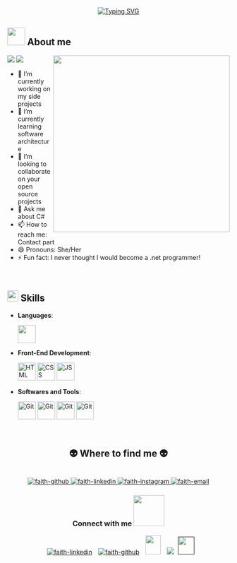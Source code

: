   <p>﻿</p>
<p align="center">
<a href="https://git.io/typing-svg"><img src="https://readme-typing-svg.demolab.com?font=Georgia&amp;weight=800&amp;pause=1000&amp;size=33&amp;color=042D5E&amp;width=370&amp;height=100&amp;lines=Hi+%2C+I'm+Sailaja+%F0%9F%91%8B" alt="Typing SVG"></a>
</p>

<h2 id="-about-me"><picture><img src="https://user-images.githubusercontent.com/64439609/213525571-a0b12213-7e89-48df-a45f-153c78f3cf5e.png" width="40px"></picture> <strong>About me</strong></h2>
<p><picture> <img align="right" src="https://mir-s3-cdn-cf.behance.net/project_modules/disp/601014116770475.6068beff4640a.gif" width="400px"></picture></p>
 <p align="left">
  <img src="https://img.shields.io/badge/Focus-Backend%20Development-dodgerblue">
  <img src="https://img.shields.io/badge/Languages-English-dodgerblue">
</p>
<ul>
<li>🔭 I’m currently working on my side projects</li>
<li>🌱 I’m currently learning software architecture</li>
<li>👯 I’m looking to collaborate on your open source projects</li>
<li>💬 Ask me about C#</li>
<li>📫 How to reach me: Contact part</li>
<li>😄 Pronouns: She/Her</li>
<li>⚡ Fun fact: I never thought I would become a .net programmer!</li>
</ul>
<br>
<h2 id="-skills"><img src="https://media2.giphy.com/media/QssGEmpkyEOhBCb7e1/giphy.gif?cid=ecf05e47a0n3gi1bfqntqmob8g9aid1oyj2wr3ds3mg700bl&amp;rid=giphy.gif" width="25"><b> Skills</b></h2>
<p align="center">
</p><ul>
<li>
<p><strong>Languages</strong>:</p>
   <img src="https://user-images.githubusercontent.com/64439609/212555599-9b7ae14f-093a-41bf-8cb8-3cdefd418636.png" width="40" height="40">
</li>
<li>
<p><strong>Front-End Development</strong>:</p>
 <img src="https://user-images.githubusercontent.com/64439609/212556407-f122dc0e-901c-4df7-960f-29a3b52c5349.png" width="40" height="40" alt="HTML">
 <img src="https://user-images.githubusercontent.com/64439609/212556203-47a51702-fec1-4275-bafb-6afdea15b092.png" width="40" height="40" alt="CSS">
 <img src="https://user-images.githubusercontent.com/64439609/212556085-e6f8391a-6f25-43d5-8bfe-818167047cfb.png" width="40" height="40" alt="JS">
</li>
<li>
<p><strong>Softwares and Tools</strong>:</p>
  <img src="https://user-images.githubusercontent.com/64439609/212556685-de9a7c04-31b0-43b6-af39-7c82ac13b321.png" width="40" height="40" alt="Git">
  <img src="https://user-images.githubusercontent.com/64439609/212556741-81407849-82c8-4926-854f-820e8a644375.png" width="40" height="40" alt="Git">
  <img src="https://user-images.githubusercontent.com/64439609/212556816-5f39489d-6cee-4f1c-997f-4d30a391287c.png" width="40" height="40" alt="Git">
  <img src="https://user-images.githubusercontent.com/64439609/212556802-77a65ec1-aa71-4272-b603-1a57d1914678.png" width="40" height="40" alt="Git">
</li>
</ul>
<br>

<h2 align="center">👽 Where to find me 👽</h2>
<br>
<!-- Icons from https://icons8.com -->
<div align="center">
  <a href="https://github.com/FaithMutua-code" target="_blank">
    <img src="https://img.icons8.com/bubbles/100/000000/github.png" alt="faith-github" />
  </a>
  <a href="https://linkedin.com/in/faith-mutua" target="_blank">
    <img src="https://img.icons8.com/bubbles/100/000000/linkedin.png" alt="faith-linkedin" />
  </a>
  <a href="https://instagram.com/_faith_charles" target="_blank">
    <img src="https://img.icons8.com/bubbles/100/000000/instagram.png" alt="faith-instagram" />
  </a>
  <a href="mailto:charlesfaith157@gmail.com" target="_top">
    <img src="https://img.icons8.com/bubbles/100/000000/apple-mail.png" alt="faith-email" />
  </a>
</div>







<h3 align="center">Connect with me <img src='https://raw.githubusercontent.com/ShahriarShafin/ShahriarShafin/main/Assets/handshake.gif' width="70px"> </h3>
<p align="center">
 </p><div align="center" class="icons-social" style="margin-left: 10px;">
        <a target="_blank" href="https://www.linkedin.com/in/sailaja-das--/">
			 <img src="https://img.icons8.com/bubbles/100/000000/linkedin.png" alt="faith-linkedin" /></a>
        <a style="margin-left: 10px;" target="_blank" href="https://github.com/SailajaDas">
			 <img src="https://img.icons8.com/bubbles/100/000000/github.png" alt="faith-github" /></a>
           <a style="margin-left: 10px;" target="_blank" href="https://">
		<img src="https://img.icons8.com/doodle/2x/gmail-new.png" style=" width:35px; height:43px;"></a>
		<a style="margin-left: 10px;" target="_blank" href="">
				<img src="https://img.icons8.com/external-tal-revivo-color-tal-revivo/40/000000/external-stack-overflow-is-a-question-and-answer-site-for-professional-logo-color-tal-revivo.png"></a>
		<a style="margin-left: 5px;" target="_blank" href="">
					<img src="https://img.icons8.com/ultraviolet/2x/resume.png" style=" width:37px; height:40px;"></a>
      </div>
<p></p>



